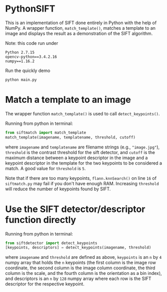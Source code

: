 # PythonSIFT

This is an implementation of SIFT done entirely in Python with the help of NumPy. A wrapper function, ```match_template()```, matches a template to an image and displays the result as a demonstration of the SIFT algorithm. 

Note: this code run under 
```
Python 2.7.15
opencv-python==3.4.2.16
numpy==1.16.2
```

Run the quickly demo
```
python main.py
```

# Match a template to an image
The wrapper function ```match_template()``` is used to call ```detect_keypoints()```.

Running from python in terminal:
```python
from siftmatch import match_template
match_template(imagename, templatename, threshold, cutoff)
```
where ```imagename``` and ```templatename``` are filename strings (e.g., ```"image.jpg"```), ```threshold``` is the contrast threshold for the sift detector, and ```cutoff``` is the maximum distance between a keypoint descriptor in the image and a keypoint descriptor in the template for the two keypoints to be considered a match. A good value for ```threshold``` is ```5```.

Note that if there are too many keypoints, ```flann.knnSearch()``` on line ```16``` of ```siftmatch.py``` may fail if you don't have enough RAM. Increasing ```threshold``` will reduce the number of keypoints found by SIFT. 

# Use the SIFT detector/descriptor function directly

Running from python in terminal:
```python
from siftdetector import detect_keypoints
[keypoints, descriptors] = detect_keypoints(imagename, threshold)
```
where ```imagename``` and ```threshold``` are defined as above, ```keypoints``` is an ```n``` by ```4``` numpy array that holds the ```n``` keypoints (the first column is the image row coordinate, the second column is the image column coordinate, the third column is the scale, and the fourth column is the orientation as a bin index), and descriptors is an ```n``` by ```128``` numpy array where each row is the SIFT descriptor for the respective keypoint.
